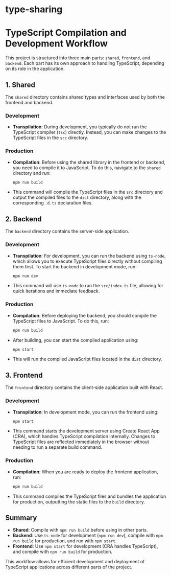 # type-sharing

# TypeScript Compilation and Development Workflow

This project is structured into three main parts: `shared`, `frontend`, and `backend`. Each part has its own approach to handling TypeScript, depending on its role in the application.

## 1. Shared

The `shared` directory contains shared types and interfaces used by both the frontend and backend.

### Development
- **Transpilation**: During development, you typically do not run the TypeScript compiler (`tsc`) directly. Instead, you can make changes to the TypeScript files in the `src` directory.
  
### Production
- **Compilation**: Before using the shared library in the frontend or backend, you need to compile it to JavaScript. To do this, navigate to the `shared` directory and run:
  ```bash
  npm run build
  ```
- This command will compile the TypeScript files in the `src` directory and output the compiled files to the `dist` directory, along with the corresponding `.d.ts` declaration files.

## 2. Backend

The `backend` directory contains the server-side application.

### Development
- **Transpilation**: For development, you can run the backend using `ts-node`, which allows you to execute TypeScript files directly without compiling them first. To start the backend in development mode, run:
  ```bash
  npm run dev
  ```
- This command will use `ts-node` to run the `src/index.ts` file, allowing for quick iterations and immediate feedback.

### Production
- **Compilation**: Before deploying the backend, you should compile the TypeScript files to JavaScript. To do this, run:
  ```bash
  npm run build
  ```
- After building, you can start the compiled application using:
  ```bash
  npm start
  ```
- This will run the compiled JavaScript files located in the `dist` directory.

## 3. Frontend

The `frontend` directory contains the client-side application built with React.

### Development
- **Transpilation**: In development mode, you can run the frontend using:
  ```bash
  npm start
  ```
- This command starts the development server using Create React App (CRA), which handles TypeScript compilation internally. Changes to TypeScript files are reflected immediately in the browser without needing to run a separate build command.

### Production
- **Compilation**: When you are ready to deploy the frontend application, run:
  ```bash
  npm run build
  ```
- This command compiles the TypeScript files and bundles the application for production, outputting the static files to the `build` directory.

## Summary

- **Shared**: Compile with `npm run build` before using in other parts.
- **Backend**: Use `ts-node` for development (`npm run dev`), compile with `npm run build` for production, and run with `npm start`.
- **Frontend**: Use `npm start` for development (CRA handles TypeScript), and compile with `npm run build` for production.

This workflow allows for efficient development and deployment of TypeScript applications across different parts of the project.
